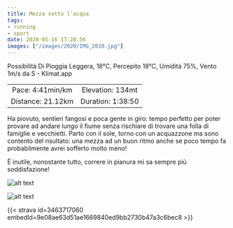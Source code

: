 ```yaml
---
title: Mezza sotto l'acqua
tags:
- running
- sport
date: 2020-05-16 17:28:56
images: ["/images/2020/IMG_2010.jpg"]
---
```


Possibilità Di Pioggia Leggera, 18°C, Percepito 18°C, Umidità 75%, Vento 1m/s da S - Klimat.app

| | |
| :-: | :-: |
| Pace: 4:41min/km | Elevation: 134mt |
| Distance: 21.12km | Duration: 1:38:50 |

Ha piovuto, sentieri fangosi e poca gente in giro: tempo perfetto per poter provare ad andare lungo il fiume senza rischiare di trovare una folla di famiglie e vecchietti.
Parto con il sole, torno con un acquazzone ma sono contento del risultato: una mezza ad un buon ritmo anche se poco tempo fa probabilmente avrei sofferto molto meno!

È inutile, nonostante tutto, correre in pianura mi sa sempre più soddisfazione!

![alt text](/images/2020/IMG_2010.jpg "map")

![alt text](/images/2020/20200516-activity-map.png "map")


{{< strava id=3463717060 embedId=9e08ae63d51ae1669840ed9bb2730b47a3c6bec8 >}}
